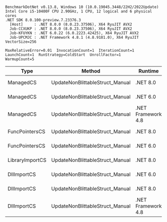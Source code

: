 ```

BenchmarkDotNet v0.13.8, Windows 10 (10.0.19045.3448/22H2/2022Update)
Intel Core i5-10400F CPU 2.90GHz, 1 CPU, 12 logical and 6 physical cores
.NET SDK 8.0.100-preview.7.23376.3
  [Host]     : .NET 8.0.0 (8.0.23.37506), X64 RyuJIT AVX2
  Job-CCXUKP : .NET 8.0.0 (8.0.23.37506), X64 RyuJIT AVX2
  Job-KFUYKN : .NET 6.0.22 (6.0.2223.42425), X64 RyuJIT AVX2
  Job-UPCMJC : .NET Framework 4.8.1 (4.8.9181.0), X64 RyuJIT VectorSize=256

MaxRelativeError=0.01  InvocationCount=1  IterationCount=1  
LaunchCount=1  RunStrategy=ColdStart  UnrollFactor=1  
WarmupCount=5  

```
| Type            | Method                          | Runtime            | input                | Mean        | Error | Median      | Min         | Max         | Allocated |
|---------------- |-------------------------------- |------------------- |--------------------- |------------:|------:|------------:|------------:|------------:|----------:|
| ManagedCS       | UpdateNonBlittableStruct_Manual | .NET 8.0           | PInvo(...)truct [49] |    508.8 μs |    NA |    508.8 μs |    508.8 μs |    508.8 μs |     480 B |
| ManagedCS       | UpdateNonBlittableStruct_Manual | .NET 6.0           | PInvo(...)truct [49] |    661.4 μs |    NA |    661.4 μs |    661.4 μs |    661.4 μs |     720 B |
| ManagedCS       | UpdateNonBlittableStruct_Manual | .NET Framework 4.8 | PInvo(...)truct [49] |    721.3 μs |    NA |    721.3 μs |    721.3 μs |    721.3 μs |         - |
| FuncPointersCS  | UpdateNonBlittableStruct_Manual | .NET 8.0           | PInvo(...)truct [49] | 31,148.8 μs |    NA | 31,148.8 μs | 31,148.8 μs | 31,148.8 μs |     472 B |
| FuncPointersCS  | UpdateNonBlittableStruct_Manual | .NET 6.0           | PInvo(...)truct [49] | 31,383.1 μs |    NA | 31,383.1 μs | 31,383.1 μs | 31,383.1 μs |     712 B |
| LibraryImportCS | UpdateNonBlittableStruct_Manual | .NET 8.0           | PInvo(...)truct [49] | 32,125.3 μs |    NA | 32,125.3 μs | 32,125.3 μs | 32,125.3 μs |     472 B |
| DllImportCS     | UpdateNonBlittableStruct_Manual | .NET 6.0           | PInvo(...)truct [49] | 42,087.3 μs |    NA | 42,087.3 μs | 42,087.3 μs | 42,087.3 μs |     712 B |
| DllImportCS     | UpdateNonBlittableStruct_Manual | .NET 8.0           | PInvo(...)truct [49] | 42,629.9 μs |    NA | 42,629.9 μs | 42,629.9 μs | 42,629.9 μs |     472 B |
| DllImportCS     | UpdateNonBlittableStruct_Manual | .NET Framework 4.8 | PInvo(...)truct [49] | 42,946.1 μs |    NA | 42,946.1 μs | 42,946.1 μs | 42,946.1 μs |         - |
